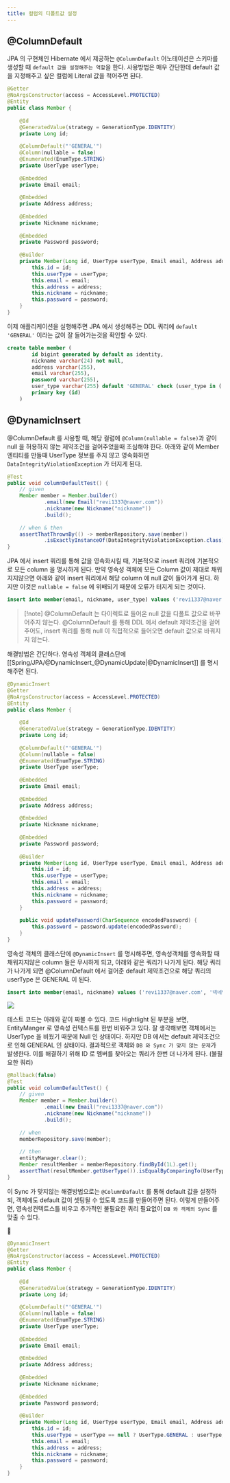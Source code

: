 ```yaml
---
title: 컬럼의 디폴트값 설정
---
```


## @ColumnDefault
JPA 의 구현체인 Hibernate 에서 제공하는 `@ColumnDefault` 어노테이션은 스키마를 생성할 때 `default 값을 설정해주는 역할`을 한다. 사용방법은 매우 간단한데 default 값을 지정해주고 싶은 컬럼에 Literal 값을 적어주면 된다.

```java {10-11}
@Getter  
@NoArgsConstructor(access = AccessLevel.PROTECTED)  
@Entity  
public class Member {  
  
    @Id  
    @GeneratedValue(strategy = GenerationType.IDENTITY)  
    private Long id;  
  
    @ColumnDefault("'GENERAL'")  
	@Column(nullable = false)  
	@Enumerated(EnumType.STRING)
    private UserType userType;  
  
    @Embedded  
    private Email email;  
  
    @Embedded  
    private Address address;  
  
    @Embedded  
    private Nickname nickname;  
  
    @Embedded  
    private Password password;  
  
    @Builder  
	private Member(Long id, UserType userType, Email email, Address address, Nickname nickname, Password password) {  
	    this.id = id;  
	    this.userType = userType;  
	    this.email = email;  
	    this.address = address;  
	    this.nickname = nickname;  
	    this.password = password;  
	}
}
```


이제 애플리케이션을 실행해주면 JPA 에서 생성해주는 DDL 쿼리에 `default 'GENERAL'` 이라는 값이 잘 들어가는것을 확인할 수 있다.

```sql {7}
create table member (
        id bigint generated by default as identity,
        nickname varchar(24) not null,
        address varchar(255),
        email varchar(255),
        password varchar(255),
        user_type varchar(255) default 'GENERAL' check (user_type in ('GENERAL','KAKAO','GOOGLE')),
        primary key (id)
    )
```


## @DynamicInsert
@ColumnDefault 를 사용할 때, 해당 컬럼에 `@Column(nullable = false)`과 같이 null 을 허용하지 않는 제약조건을 걸어주었을때 조심해야 한다. 아래와 같이 Member  엔티티를 만들때 UserType 정보를 주지 않고 영속화하면 `DataIntegrityViolationException` 가 터지게 된다.

```java
@Test  
public void columnDefaultTest() {  
    // given  
    Member member = Member.builder()  
            .email(new Email("revi1337@naver.com"))  
            .nickname(new Nickname("nickname"))  
            .build();  
  
    // when & then  
    assertThatThrownBy(() -> memberRepository.save(member))  
            .isExactlyInstanceOf(DataIntegrityViolationException.class);  
}
```


JPA 에서 insert 쿼리를 통해 값을 영속화시킬 때, 기본적으로 insert 쿼리에 기본적으로 모든 column 을 명시하게 된다. 만약 영속성 객체에 모든 Column 값이 제대로 채워지지않으면 아래와 같이 insert 쿼리에서 해당 column 에 null 값이 들어가게 된다. 하지만 이것은 `nullable = false` 에 위배되기 때문에 오류가 터지게 되는 것이다.

```sql
insert into member(email, nickname, user_type) values ('revi1337@naver.com', '넥네임4', null); 
```

> [!note] @ColumnDefault 는 다이렉트로 들어온  null 값을 디폴트 값으로 바꾸어주지 않는다.
> @ColumnDefault 를 통해 DDL 에서 default 제약조건을 걸어주어도, insert 쿼리를 통해 null 이 직접적으로 들어오면 default 값으로 바꿔지지 않는다.


해결방법은 간단하다. 영속성 객체의 클래스단에 [[Spring/JPA/@DynamicInsert_@DynamicUpdate|@DynamicInsert]] 를 명시해주면 된다.

```java {1}
@DynamicInsert  
@Getter  
@NoArgsConstructor(access = AccessLevel.PROTECTED)  
@Entity  
public class Member {  
  
    @Id  
    @GeneratedValue(strategy = GenerationType.IDENTITY)  
    private Long id;  
  
    @ColumnDefault("'GENERAL'")  
    @Column(nullable = false)  
    @Enumerated(EnumType.STRING)  
    private UserType userType;  
  
    @Embedded  
    private Email email;  
  
    @Embedded  
    private Address address;  
  
    @Embedded  
    private Nickname nickname;  
  
    @Embedded  
    private Password password;  
  
    @Builder  
    private Member(Long id, UserType userType, Email email, Address address, Nickname nickname, Password password) {  
        this.id = id;  
        this.userType = userType;  
        this.email = email;  
        this.address = address;  
        this.nickname = nickname;  
        this.password = password;  
    }  
  
    public void updatePassword(CharSequence encodedPassword) {  
        this.password = password.update(encodedPassword);  
    }  
}
```


영속성 객체의 클래스단에 `@DynamicInsert` 를 명시해주면, 영속성객체를 영속화할 때 채워지지않은 column 들은 무시하게 되고, 아래와 같은 쿼리가 나가게 된다. 해당 쿼리가 나가게 되면 @ColumnDefault 에서 걸어준 default 제약조건으로 해당 쿼리의 userType 은 GENERAL 이 된다.

```sql
insert into member(email, nickname) values ('revi1337@naver.com', '넥네임4')
```

![](Spring/JPA/images/Pasted%20image%2020240608030442.png)


테스트 코드는 아래와 같이 짜볼 수 있다. 코드 Hightlight 된 부분을 보면, EntityManger 로 영속성 컨텍스트를 한번 비워주고 있다. 잘 생각해보면 객체에서는 UserType 을 비웠기 때문에 Null 인 상태이다. 하지만 DB 에서는 default 제약조건으로 인해 GENERAL 인 상태이다. 결과적으로 객체와 `DB 와 Sync 가 맞지 않는 문제`가 발생한다. 이를 해결하기 위해 ID 로 멤버를 찾아오는 쿼리가 한번 더 나가게 된다. (불필요한 쿼리)

```java {14}
@Rollback(false)  
@Test  
public void columnDefaultTest() {  
    // given  
    Member member = Member.builder()  
            .email(new Email("revi1337@naver.com"))  
            .nickname(new Nickname("nickname"))  
            .build();  
  
    // when  
    memberRepository.save(member);  
  
    // then  
    entityManager.clear();  
    Member resultMember = memberRepository.findById(1L).get();  
    assertThat(resultMember.getUserType()).isEqualByComparingTo(UserType.GENERAL);  
}
```


이 Sync 가 맞지않는 해결방법으로는 `@ColumnDafault` 를 통해 default 값을 설정하되, 객체에도 default 값이 셋팅될 수 있도록 코드를 만들어주면 된다. 이렇게 만들어주면, 영속성컨텍트스틀 비우고 추가적인 불필요한 쿼리 필요없이 `DB 와 객체의 Sync` 를 맞출 수 있다.


```java {32}
@DynamicInsert  
@Getter  
@NoArgsConstructor(access = AccessLevel.PROTECTED)  
@Entity  
public class Member {  
  
    @Id  
    @GeneratedValue(strategy = GenerationType.IDENTITY)  
    private Long id;  
  
    @ColumnDefault("'GENERAL'")  
    @Column(nullable = false)  
    @Enumerated(EnumType.STRING)  
    private UserType userType;  
  
    @Embedded  
    private Email email;  
  
    @Embedded  
    private Address address;  
  
    @Embedded  
    private Nickname nickname;  
  
    @Embedded  
    private Password password;  
  
    @Builder  
    private Member(Long id, UserType userType, Email email, Address address, Nickname nickname, Password password) {  
        this.id = id;  
        this.userType = userType == null ? UserType.GENERAL : userType;  
        this.email = email;  
        this.address = address;  
        this.nickname = nickname;  
        this.password = password;  
    }  
}
```
